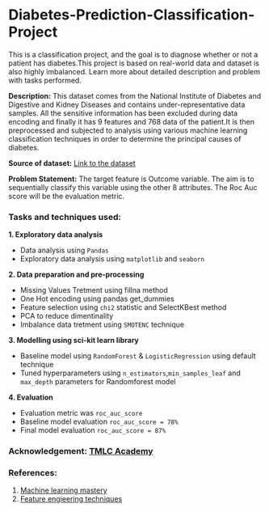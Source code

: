 # Diabetes-Prediction-Classification-Project

This is a classification project, and the goal is to diagnose whether or not a patient has diabetes.This project is based on real-world data and dataset is also highly imbalanced. Learn more about detailed description and problem with tasks performed.

**Description:** This dataset comes from the National Institute of Diabetes and Digestive and Kidney Diseases and contains under-representative data samples. All the sensitive information has been excluded during data encoding and finally it has 9 features and 768 data of the patient.It is then preprocessed and subjected to analysis using various machine learning classification techniques in order to determine the principal causes of diabetes.

**Source of dataset:** [Link to the dataset](https://www.kaggle.com/datasets/akshaydattatraykhare/diabetes-dataset)

**Problem Statement:** The target feature is Outcome variable. The aim is to sequentially classify this variable using the other 8 attributes. The Roc Auc score will be the evaluation metric.

### Tasks and techniques used:

**1. Exploratory data analysis**
- Data analysis using `Pandas`
- Exploratory data analysis using `matplotlib` and `seaborn`

**2. Data preparation and pre-processing**
- Missing Values Tretment using fillna method
- One Hot encoding using pandas get_dummies
- Feature selection using `chi2` statistic and SelectKBest method
- PCA to reduce dimentinality
- Imbalance data tretment using `SMOTENC` technique

**3. Modelling using sci-kit learn library**
- Baseline model using `RandomForest` & `LogisticRegression` using default technique 
- Tuned hyperparameters using `n_estimators`,`min_samples_leaf` and `max_depth` parameters for Randomforest model 

**4. Evaluation**
- Evaluation metric was `roc_auc_score` 
- Baseline model evaluation `roc_auc_score = 78%`
- Final model evaluation `roc_auc_score = 87%`

### Acknowledgement: [TMLC Academy](https://www.themlco.com/Academy/index.html)

### References:

1. [Machine learning mastery](https://machinelearningmastery.com/feature-selection-with-categorical-data/)
2. [Feature engieering techniques](https://towardsdatascience.com/feature-engineering-for-machine-learning-3a5e293a5114)
